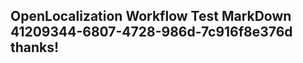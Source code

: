 <properties
ms.topic="hero-topic1"
ms.test1="hero-topic"
ms.test2="test"/>

## OpenLocalization Workflow Test MarkDown 41209344-6807-4728-986d-7c916f8e376d thanks!
